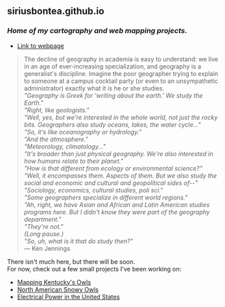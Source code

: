 ## **siriusbontea.github.io**
### *Home of my cartography and web mapping projects.*
- [Link to webpage](https://siriusbontea.github.io)

>The decline of geography in academia is easy to understand: we live in an age of ever-increasing specialization, and geography is a generalist's discipline. Imagine the poor geographer trying to explain to someone at a campus cocktail party (or even to an unsympathetic administrator) exactly what it is he or she studies.<br>
>*"Geography is Greek for 'writing about the earth.' We study the Earth."*<br>
>*"Right, like geologists."*<br>
>*"Well, yes, but we're interested in the whole world, not just the rocky bits. Geographers also study oceans, lakes, the water cycle..."*<br>
>*"So, it's like oceanography or hydrology."*<br>
>*"And the atmosphere."*<br>
>*"Meteorology, climatology..."*<br>
>*"It's broader than just physical geography. We're also interested in how humans relate to their planet."*<br>
>*"How is that different from ecology or environmental science?"*<br>
>*"Well, it encompasses them. Aspects of them. But we also study the social and economic and cultural and geopolitical sides of--"*<br>
>*"Sociology, economics, cultural studies, poli sci."*<br>
>*"Some geographers specialize in different world regions."*<br>
>*"Ah, right, we have Asian and African and Latin American studies programs here. But I didn't know they were part of the geography department."*<br>
>*"They're not."*<br>
>*(Long pause.)*<br>
>*"So, uh, what is it that do study then?"*<br>
>― Ken Jennings <br>

There isn't much here, but there will be soon.<br>
For now, check out a few small projects I've been working on:

- [Mapping Kentucky's Owls](https://siriusbontea.github.io/kentucky-owls)
- [North American Snowy Owls](https://siriusbontea.github.io/snowy-owls)
- [Electrical Power in the United States](https://siriusbontea.github.io/electrical-power)
